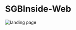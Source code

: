 # SGBInside-Web
![landing page](https://user-images.githubusercontent.com/102017556/232641878-e4ab31a1-5b2f-4f0a-8cfb-4baa8e431719.png)
